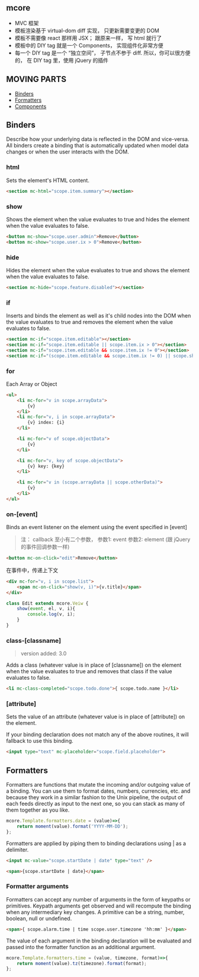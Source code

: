 
## mcore

- MVC 框架
- 模板渲染基于 virtual-dom diff 实现， 只更新需要变更的 DOM
- 模板不需要像 react 那样用 JSX； 跟原来一样， 写 html 就行了
- 模板中的 DIY tag 就是一个 Components， 实现组件化非常方便
- 每一个 DIY tag 是一个 “独立空间”， 子节点不参于 diff. 所以，你可以很方便的， 在 DIY tag 里，使用 jQuery 的插件

## MOVING PARTS

- [Binders](#binders)
- [Formatters](#formatters)
- [Components](#components)

## Binders

Describe how your underlying data is reflected in the DOM and vice-versa. All binders create a binding that is automatically updated when model data changes or when the user interacts with the DOM.

### html

Sets the element's HTML content.

```html
<section mc-html="scope.item.summary"></section>

```

### show

Shows the element when the value evaluates to true and hides the element when the value evaluates to false.

```html
<button mc-show="scope.user.admin">Remove</button>
<button mc-show="scope.user.ix > 0">Remove</button>
```

### hide

Hides the element when the value evaluates to true and shows the element when the value evaluates to false.

```html
<section mc-hide="scope.feature.disabled"></section>
```

### if

Inserts and binds the element as well as it's child nodes into the DOM when the value evaluates to true and removes the element when the value evaluates to false.

```html
<section mc-if="scope.item.editable"></section>
<section mc-if="scope.item.editable || scope.item.ix > 0"></section>
<section mc-if="scope.item.editable && scope.item.ix != 0"></section>
<section mc-if="(scope.item.editable && scope.item.ix != 0) || scope.show"></section>
```

### for

Each Array or Object

```html
<ul>
    <li mc-for="v in scope.arrayData">
        {v}
    </li>
    <li mc-for="v, i in scope.arrayData">
        {v} index: {i}
    </li>

    <li mc-for="v of scope.objectData">
        {v}
    </li>

    <li mc-for="v, key of scope.objectData">
        {v} key: {key}
    </li>

    <li mc-for="v in (scope.arrayData || scope.otherData)">
        {v}
    </li>
</ul>
```

### on-[event]

Binds an event listener on the element using the event specified in [event]

> 注： callback 至小有二个参数， 参数1: event 参数2: element (跟 jQuery 的事件回调参数一样)

```html
<button mc-on-click="edit">Remove</button>
```

在事件中，传递上下文

```html
<div mc-for="v, i in scope.list">
    <span mc-on-click="show(v, i)">{v.title}</span>
</div>
```

```js
class Edit extends mcore.Veiw {
    show(event, el, v, i){
        console.log(v, i);
    }
}
```

### class-[classname]
> version added: 3.0

Adds a class (whatever value is in place of [classname]) on the element when the value evaluates to true and removes that class if the value evaluates to false.

```html
<li mc-class-completed="scope.todo.done">{ scope.todo.name }</li>
```

### [attribute]

Sets the value of an attribute (whatever value is in place of [attribute]) on the element.

If your binding declaration does not match any of the above routines, it will fallback to use this binding.

```html
<input type="text" mc-placeholder="scope.field.placeholder">
```


## Formatters

Formatters are functions that mutate the incoming and/or outgoing value of a binding. You can use them to format dates, numbers, currencies, etc. and because they work in a similar fashion to the Unix pipeline, the output of each feeds directly as input to the next one, so you can stack as many of them together as you like.

```js
mcore.Template.formatters.date = (value)=>{
    return moment(value).format('YYYY-MM-DD');
};
```

Formatters are applied by piping them to binding declarations using | as a delimiter.

```html
<input mc-value="scope.startDate | date" type="text" />

<span>{scope.startDate | date}</span>
```

### Formatter arguments

Formatters can accept any number of arguments in the form of keypaths or primitives. Keypath arguments get observed and will recompute the binding when any intermediary key changes. A primitive can be a string, number, boolean, null or undefined.

```html
<span>{ scope.alarm.time | time scope.user.timezone 'hh:mm' }</span>
```

The value of each argument in the binding declaration will be evaluated and passed into the formatter function as an additional argument.

```js
mcore.Template.formatters.time = (value, timezone, format)=>{
    return moment(value).tz(timezone).format(format);
};
```
